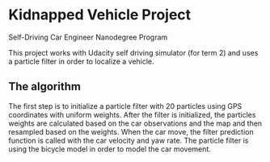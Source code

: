 # Kidnapped Vehicle Project
Self-Driving Car Engineer Nanodegree Program

This project works with Udacity self driving simulator (for term 2) and
uses a particle filter in order to localize a vehicle.

## The algorithm
The first step is to initialize a particle filter with 20 particles using GPS coordinates with uniform weights.
After the filter is initialized, the particles weights are calculated based on the car observations and the map and then 
resampled based on the weights.
When the car move, the filter prediction function is called with the car velocity and yaw rate.
The particle filter is using the bicycle model in order to model the car movement.



